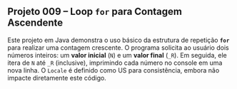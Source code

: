 ## Projeto 009 – Loop `for` para Contagem Ascendente

Este projeto em Java demonstra o uso básico da estrutura de repetição **`for`** para realizar uma contagem crescente. O programa solicita ao usuário dois números inteiros: um **valor inicial** (`N`) e um **valor final** (`_R`). Em seguida, ele itera de `N` até `_R` (inclusive), imprimindo cada número no console em uma nova linha. O `Locale` é definido como US para consistência, embora não impacte diretamente este código.
